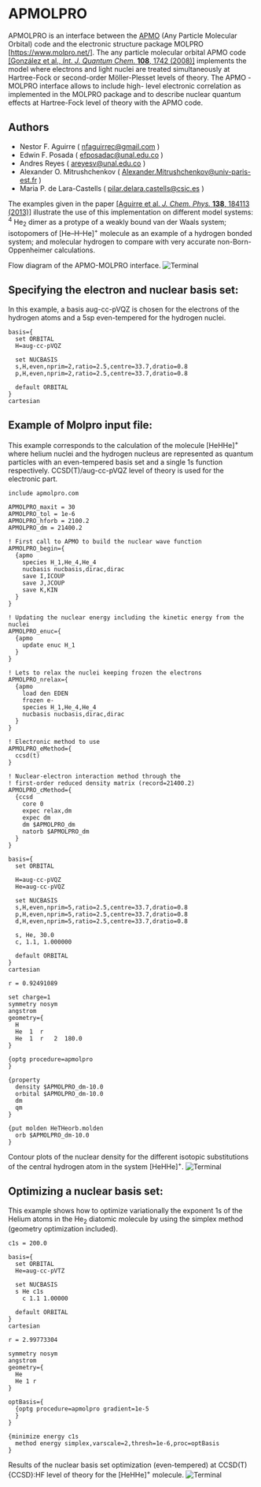 # APMOLPRO

APMOLPRO is an interface between the [APMO](https://sites.google.com/site/lowdinproject/home)
(Any Particle Molecular Orbital) code and the electronic structure package MOLPRO [https://www.molpro.net/].
The any particle molecular orbital APMO code
[\[González et al., *Int. J. Quantum Chem.* **108**, 1742 (2008)\]](https://onlinelibrary.wiley.com/doi/abs/10.1002/qua.21584)
implements the model where electrons and light nuclei are treated simultaneously at Hartree-Fock or
second-order Möller-Plesset levels of theory. The APMO -MOLPRO interface allows to include high-
level electronic correlation as implemented in the MOLPRO package and to describe nuclear quantum
effects at Hartree-Fock level of theory with the APMO code.

## Authors
* Nestor F. Aguirre ( nfaguirrec@gmail.com )
* Edwin F. Posada ( efposadac@unal.edu.co )
* Andres Reyes ( areyesv@unal.edu.co )
* Alexander O. Mitrushchenkov ( Alexander.Mitrushchenkov@univ-paris-est.fr )
* Maria P. de Lara-Castells ( pilar.delara.castells@csic.es )

The examples given in the paper [\[Aguirre et al. *J. Chem. Phys.* **138**, 184113 (2013)\]](http://dx.doi.org/10.1063/1.4803546)
illustrate the use of this implementation on different model systems: <sup>4</sup>
He<sub>2</sub> dimer as a protype of a
weakly bound van der Waals system; isotopomers of \[He–H–He\]<sup>+</sup> molecule as an example of a
hydrogen bonded system; and molecular hydrogen to compare with very accurate non-Born-Oppenheimer calculations.

Flow diagram of the APMO-MOLPRO interface. 
![Terminal](apmolpro.png)

Specifying the electron and nuclear basis set:
----------------------------------------------
In this example, a basis aug-cc-pVQZ is chosen for the electrons of the hydrogen atoms and a 5sp even-tempered for the hydrogen nuclei.

```
basis={
  set ORBITAL
  H=aug-cc-pVQZ
  
  set NUCBASIS
  s,H,even,nprim=2,ratio=2.5,centre=33.7,dratio=0.8
  p,H,even,nprim=2,ratio=2.5,centre=33.7,dratio=0.8
  
  default ORBITAL
}
cartesian
```

Example of Molpro input file:
-----------------------------
This example corresponds to the calculation of the molecule \[HeHHe\]<sup>+</sup> where helium nuclei and the hydrogen nucleus are represented as quantum particles with an even-tempered basis set and a single 1s function respectively. CCSD(T)/aug-cc-pVQZ level of theory is used for the electronic part.
```
include apmolpro.com

APMOLPRO_maxit = 30
APMOLPRO_tol = 1e-6
APMOLPRO_hforb = 2100.2
APMOLPRO_dm = 21400.2

! First call to APMO to build the nuclear wave function
APMOLPRO_begin={
  {apmo
    species H_1,He_4,He_4
    nucbasis nucbasis,dirac,dirac
    save I,ICOUP
    save J,JCOUP
    save K,KIN
  }
}

! Updating the nuclear energy including the kinetic energy from the nuclei
APMOLPRO_enuc={
  {apmo
    update enuc H_1
  }
}

! Lets to relax the nuclei keeping frozen the electrons
APMOLPRO_nrelax={
  {apmo
    load den EDEN
    frozen e-
    species H_1,He_4,He_4
    nucbasis nucbasis,dirac,dirac
  }
}

! Electronic method to use
APMOLPRO_eMethod={
  ccsd(t)
}

! Nuclear-electron interaction method through the
! first-order reduced density matrix (record=21400.2)
APMOLPRO_cMethod={
  {ccsd
    core 0
    expec relax,dm
    expec dm
    dm $APMOLPRO_dm
    natorb $APMOLPRO_dm
  }
}

basis={
  set ORBITAL

  H=aug-cc-pVQZ
  He=aug-cc-pVQZ

  set NUCBASIS
  s,H,even,nprim=5,ratio=2.5,centre=33.7,dratio=0.8
  p,H,even,nprim=5,ratio=2.5,centre=33.7,dratio=0.8
  d,H,even,nprim=5,ratio=2.5,centre=33.7,dratio=0.8

  s, He, 30.0
  c, 1.1, 1.000000

  default ORBITAL
}
cartesian

r = 0.92491089

set charge=1
symmetry nosym
angstrom
geometry={
  H
  He  1  r
  He  1  r   2  180.0
}

{optg procedure=apmolpro
}

{property
  density $APMOLPRO_dm-10.0
  orbital $APMOLPRO_dm-10.0
  dm
  qm
}

{put molden HeTHeorb.molden
  orb $APMOLPRO_dm-10.0
}
```
Contour plots of the nuclear density for the different isotopic substitutions of the central hydrogen atom in the system \[HeHHe\]<sup>+</sup>.
![Terminal](HeHHe+-density.png)


Optimizing a nuclear basis set:
-------------------------------
This example shows how to optimize variationally the exponent 1s of the Helium atoms in the He<sub>2</sub> diatomic molecule by using the simplex method (geometry optimization included).
```
c1s = 200.0

basis={
  set ORBITAL
  He=aug-cc-pVTZ
  
  set NUCBASIS
  s He c1s
    c 1.1 1.00000
    
  default ORBITAL
}
cartesian

r = 2.99773304

symmetry nosym
angstrom
geometry={
  He
  He 1 r
}

optBasis={
  {optg procedure=apmolpro gradient=1e-5
  }
}

{minimize energy c1s
  method energy simplex,varscale=2,thresh=1e-6,proc=optBasis
}
```
Results of the nuclear basis set optimization (even-tempered) at CCSD(T){CCSD}:HF level of theory for the \[HeHHe\]<sup>+</sup> molecule.
![Terminal](optimizingBasisSet.png)

